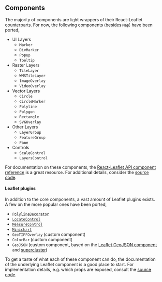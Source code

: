 ## Components

The majority of components are light wrappers of their React-Leaflet counterparts. For now, the following components (besides `Map`) have been ported,

* UI Layers
    * `Marker`
    * `DivMarker`
    * `Popup`
    * `Tooltip`
* Raster Layers
    * `TileLayer`
    * `WMSTileLayer`
    * `ImageOverlay`
    * `VideoOverlay`
* Vector Layers
    * `Circle`
    * `CircleMarker`
    * `Polyline`
    * `Polygon`
    * `Rectangle`
    * `SVGOverlay`
* Other Layers
    * `LayerGroup`
    * `FeatureGroup`
    * `Pane`
* Controls
    * `ScaleControl`
    * `LayersControl`
    
For documentation on these components, the [React-Leaflet API component reference](https://react-leaflet.js.org/docs/api-components/) is a great resource. For additional details, consider the [source code](https://github.com/thedirtyfew/dash-leaflet).

#### Leaflet plugins

In addition to the core components, a vast amount of Leaflet plugins exists. A few on the more popular ones have been ported,

* [`PolylineDecorator`](https://github.com/bbecquet/Leaflet.PolylineDecorator)
* [`LocateControl`](https://github.com/domoritz/leaflet-locatecontrol)
* [`MeasureControl`](https://github.com/ljagis/leaflet-measure)
* [`Minichart`](https://github.com/rte-antares-rpackage/leaflet.minichart)
* `GeoTIFFOverlay` (custom component)
* `ColorBar` (custom component)
* `GeoJSON` (custom component, based on the [Leaflet GeoJSON component](https://leafletjs.com/reference-1.6.0.html#geojson) and [supercluster](https://github.com/mapbox/supercluster))

To get a taste of what each of these component can do, the documentation of the underlying Leaflet component is a good place to start. For implementation details, e.g. which props are exposed, consult the [source code](https://github.com/thedirtyfew/dash-leaflet).
